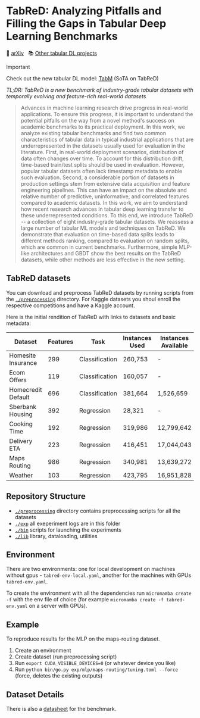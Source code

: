 # TabReD: Analyzing Pitfalls and Filling the Gaps in Tabular Deep Learning Benchmarks

:scroll: [arXiv](https://arxiv.org/abs/2406.19380)
&nbsp; :books: [Other tabular DL projects](https://github.com/yandex-research/rtdl)

> [!IMPORTANT]
> Check out the new tabular DL model: [TabM](https://github.com/yandex-research/tabm) (SoTA on TabReD)

*TL;DR: TabReD is a new benchmark of industry-grade tabular datasets with temporally evolving and feature-rich real-world datasets*

> Advances in machine learning research drive progress in real-world applications. To ensure this progress, it is important to understand the potential pitfalls on the way from a novel method's success on academic benchmarks to its practical deployment. In this work, we analyze existing tabular benchmarks and find two common characteristics of tabular data in typical industrial applications that are underrepresented in the datasets usually used for evaluation in the literature. First, in real-world deployment scenarios, distribution of data often changes over time. To account for this distribution drift, time-based train/test splits should be used in evaluation. However, popular tabular datasets often lack timestamp metadata to enable such evaluation. Second, a considerable portion of datasets in production settings stem from extensive data acquisition and feature engineering pipelines. This can have an impact on the absolute and relative number of predictive, uninformative, and correlated features compared to academic datasets. In this work, we aim to understand how recent research advances in tabular deep learning transfer to these underrepresented conditions. To this end, we introduce TabReD -- a collection of eight industry-grade tabular datasets. We reassess a large number of tabular ML models and techniques on TabReD. We demonstrate that evaluation on time-based data splits leads to different methods ranking, compared to evaluation on random splits, which are common in current benchmarks. Furthermore, simple MLP-like architectures and GBDT show the best results on the TabReD datasets, while other methods are less effective in the new setting. 

## TabReD datasets 

You can download and preprocess TabReD datasets by running scripts from the
[`./preprocessing`](./preprocessing) directory. For Kaggle datasets you shoul enroll the respective
competitions and have a Kaggle account.

Here is the initial rendition of TabReD with links to datasets and basic metadata:

| Dataset            | Features | Task           | Instances Used | Instances Available | Link                                                                                       |
|--------------------|----------|----------------|----------------|---------------------|--------------------------------------------------------------------------------------------|
| Homesite Insurance | 299      | Classification | 260,753        | -                   | [Competition](https://www.kaggle.com/competitions/homesite-quote-conversion)               |
| Ecom Offers        | 119      | Classification | 160,057        | -                   | [Competition](https://www.kaggle.com/c/acquire-valued-shoppers-challenge)                  |
| Homecredit Default | 696      | Classification | 381,664        | 1,526,659           | [Competition](https://www.kaggle.com/competitions/home-credit-credit-risk-model-stability) |
| Sberbank Housing   | 392      | Regression     | 28,321         | -                   | [Competition](https://www.kaggle.com/competitions/sberbank-russian-housing-market)         |
| Cooking Time       | 192      | Regression     | 319,986        | 12,799,642          | [Dataset](https://www.kaggle.com/datasets/pcovkrd84mejm/cooking-time)                      |
| Delivery ETA       | 223      | Regression     | 416,451        | 17,044,043          | [Dataset](https://www.kaggle.com/datasets/pcovkrd84mejm/delivery-eta)                      |
| Maps Routing       | 986      | Regression     | 340,981        | 13,639,272          | [Dataset](https://www.kaggle.com/datasets/pcovkrd84mejm/tabred-weather)                    |
| Weather            | 103      | Regression     | 423,795        | 16,951,828          | [Dataset](https://www.kaggle.com/datasets/pcovkrd84mejm/maps-routing)                      |

## Repository Structure

- [`./preprocessing`](./preprocessing) directory contains preprocessing scripts for all the datasets
- [`./exp`](./exp) all exeperiment logs are in this folder
- [`./bin`](./bin) scripts for launching the experiments
- [`./lib`](./lib) library, dataloading, utilities 

## Environment

There are two environments: one for local development on machines without gpus -
`tabred-env-local.yaml`, another for the machines with GPUs `tabred-env.yaml`.

To create the environment with all the dependencies run `micromamba create -f` with the env file of
choice (for example `micromamba create -f tabred-env.yaml` on a server with GPUs).

## Example

To reproduce results for the MLP on the maps-routing dataset.

1. Create an environment
2. Create dataset (run preprocessing script)
3. Run `export CUDA_VISIBLE_DEVICES=0` (or whatever device you like)
4. Run `python bin/go.py exp/mlp/maps-routing/tuning.toml --force` (force, deletes the existing outputs)

## Dataset Details

There is also a [datasheet](./datasheet.md) for the benchmark.
